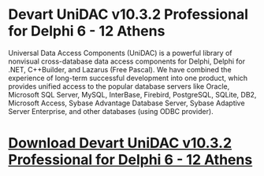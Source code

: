 # Devart UniDAC v10.3.2 Professional for Delphi 6 - 12 Athens

Universal Data Access Components (UniDAC) is a powerful library of nonvisual cross-database data access components for Delphi, Delphi for .NET, C++Builder, and Lazarus (Free Pascal). We have combined the experience of long-term successful development into one product, which provides unified access to the popular database servers like Oracle, Microsoft SQL Server, MySQL, InterBase, Firebird, PostgreSQL, SQLite, DB2, Microsoft Access, Sybase Advantage Database Server, Sybase Adaptive Server Enterprise, and other databases (using ODBC provider).

# [Download Devart UniDAC v10.3.2 Professional for Delphi 6 - 12 Athens](https://developer.team/delphi/35223-devart-unidac-v1032-professional-for-delphi-6-12-athens.html)
